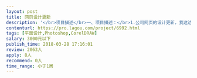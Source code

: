```yaml
---                
layout: post       
title: 网页设计更新           
description: '</br>项目描述</br>一、项目描述：</br>1.公司网页的设计更新，我这边主要需要实现：添加新目录和产品描述进去(具体照片，文字公司都会提供)，主要是完善网站</br>2.更新宣传册资料（现有宣传册基础上修改，美化）</br>3.需要人过来公司，因为网站更新资料不外带！（我们在杭州市滨江区海创基地）</br></br>二、主要功能点：</br>1.产品列表、产品文字照片描述，丰富网页内容</br>2.宣传册布局，色彩搭配，提升颜值</br></br>三、可参考资料：</br>医疗类公司官网</br></br></br>四、人员要求：</br>1.要会用Adobe DW做网页，平面设计网站用的比较熟练的</br>2.良好的沟通能力和契约精神。</br>'     
contenturl: https://pro.lagou.com/project/6992.html      
tags: [平面设计,Photoshop,CorelDRAW]            
salary: 3000元以下          
publish_time: 2018-03-28 17:16:01         
review: 2063人                   
apply: 8人                   
recommend: 0人                   
time_range: 小于1周              
---                 
```

